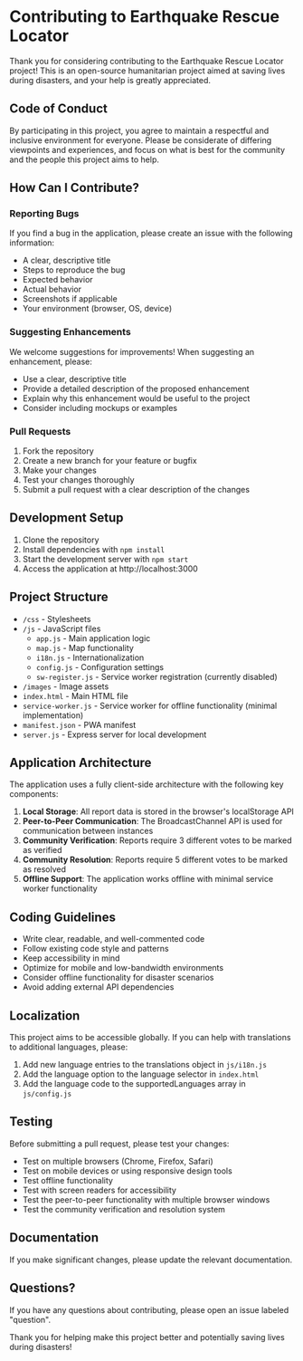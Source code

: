 # Contributing to Earthquake Rescue Locator

Thank you for considering contributing to the Earthquake Rescue Locator project! This is an open-source humanitarian project aimed at saving lives during disasters, and your help is greatly appreciated.

## Code of Conduct

By participating in this project, you agree to maintain a respectful and inclusive environment for everyone. Please be considerate of differing viewpoints and experiences, and focus on what is best for the community and the people this project aims to help.

## How Can I Contribute?

### Reporting Bugs

If you find a bug in the application, please create an issue with the following information:
- A clear, descriptive title
- Steps to reproduce the bug
- Expected behavior
- Actual behavior
- Screenshots if applicable
- Your environment (browser, OS, device)

### Suggesting Enhancements

We welcome suggestions for improvements! When suggesting an enhancement, please:
- Use a clear, descriptive title
- Provide a detailed description of the proposed enhancement
- Explain why this enhancement would be useful to the project
- Consider including mockups or examples

### Pull Requests

1. Fork the repository
2. Create a new branch for your feature or bugfix
3. Make your changes
4. Test your changes thoroughly
5. Submit a pull request with a clear description of the changes

## Development Setup

1. Clone the repository
2. Install dependencies with `npm install`
3. Start the development server with `npm start`
4. Access the application at http://localhost:3000

## Project Structure

- `/css` - Stylesheets
- `/js` - JavaScript files
  - `app.js` - Main application logic
  - `map.js` - Map functionality
  - `i18n.js` - Internationalization
  - `config.js` - Configuration settings
  - `sw-register.js` - Service worker registration (currently disabled)
- `/images` - Image assets
- `index.html` - Main HTML file
- `service-worker.js` - Service worker for offline functionality (minimal implementation)
- `manifest.json` - PWA manifest
- `server.js` - Express server for local development

## Application Architecture

The application uses a fully client-side architecture with the following key components:

1. **Local Storage**: All report data is stored in the browser's localStorage API
2. **Peer-to-Peer Communication**: The BroadcastChannel API is used for communication between instances
3. **Community Verification**: Reports require 3 different votes to be marked as verified
4. **Community Resolution**: Reports require 5 different votes to be marked as resolved
5. **Offline Support**: The application works offline with minimal service worker functionality

## Coding Guidelines

- Write clear, readable, and well-commented code
- Follow existing code style and patterns
- Keep accessibility in mind
- Optimize for mobile and low-bandwidth environments
- Consider offline functionality for disaster scenarios
- Avoid adding external API dependencies

## Localization

This project aims to be accessible globally. If you can help with translations to additional languages, please:
1. Add new language entries to the translations object in `js/i18n.js`
2. Add the language option to the language selector in `index.html`
3. Add the language code to the supportedLanguages array in `js/config.js`

## Testing

Before submitting a pull request, please test your changes:
- Test on multiple browsers (Chrome, Firefox, Safari)
- Test on mobile devices or using responsive design tools
- Test offline functionality
- Test with screen readers for accessibility
- Test the peer-to-peer functionality with multiple browser windows
- Test the community verification and resolution system

## Documentation

If you make significant changes, please update the relevant documentation.

## Questions?

If you have any questions about contributing, please open an issue labeled "question".

Thank you for helping make this project better and potentially saving lives during disasters!
